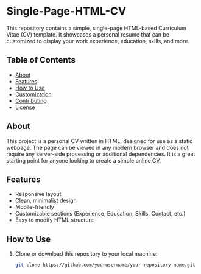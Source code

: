 # Single-Page-HTML-CV

This repository contains a simple, single-page HTML-based Curriculum Vitae (CV) template. It showcases a personal resume that can be customized to display your work experience, education, skills, and more.

## Table of Contents

- [About](#about)
- [Features](#features)
- [How to Use](#how-to-use)
- [Customization](#customization)
- [Contributing](#contributing)
- [License](#license)

## About

This project is a personal CV written in HTML, designed for use as a static webpage. The page can be viewed in any modern browser and does not require any server-side processing or additional dependencies. It is a great starting point for anyone looking to create a simple online CV.

## Features

- Responsive layout
- Clean, minimalist design
- Mobile-friendly
- Customizable sections (Experience, Education, Skills, Contact, etc.)
- Easy to modify HTML structure

## How to Use

1. Clone or download this repository to your local machine:
   ```bash
   git clone https://github.com/yourusername/your-repository-name.git
